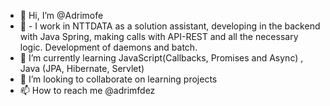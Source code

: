 - 👋 Hi, I’m @Adrimofe
- 👀 - I work in NTTDATA as a solution assistant, developing in the backend with Java Spring, making calls with API-REST and all the necessary logic. Development of daemons and batch.
- 🌱 I’m currently learning JavaScript(Callbacks, Promises and Async) , Java (JPA, Hibernate, Servlet) 
- 💞️ I’m looking to collaborate on learning projects
- 📫 How to reach me @adrimfdez

<!---
Adrimofe/Adrimofe is a ✨ special ✨ repository because its `README.md` (this file) appears on your GitHub profile.
You can click the Preview link to take a look at your changes.
--->
